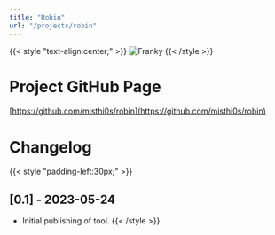 ```yaml
---
title: "Robin"
url: "/projects/robin"
---
```


{{< style "text-align:center;" >}}
![Franky](/images/89f084bcea128dc837d3e8778e32c468a70e9f94.gif)
{{< /style >}}

# Project GitHub Page
[https://github.com/misthi0s/robin](https://github.com/misthi0s/robin)

# Changelog

{{< style "padding-left:30px;" >}}
## [0.1] - 2023-05-24
- Initial publishing of tool.
{{< /style >}}

